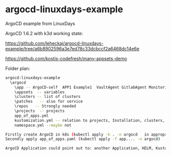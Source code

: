 # argocd-linuxdays-example
ArgoCD example from LinuxDays


ArgoCD  1.6.2 with k3d working state:

https://github.com/leheckaj/argocd-linuxdays-example/tree/a6b8902596a3e7ed78c33dcbccf2a6468dc14e6e

https://github.com/kostis-codefresh/many-appsets-demo

Folder plan:
```bash
argocd-linuxdays-example
  \argocd
    \app -- ArgoCD-self  APP1 Example1  VaultAgent GitlabAgent MonitoringAgent etc.
    \appsets  -- variables
    \clusters -- list of clusters
    \patches   -- also for service
    \repos   -- Strongly needed
    \projects  -- projects
    app_of_apps.yml
    kustomization.yml -- relation to projects, Installation, clusters, APPs, ... CREATES ARGOCD
    namespace.yml --maybe not

Firstly create ArgoCD in k8s (kubectl apply -k . -n argocd   in appropriate folder)
Secondly apply app_of_apps.yaml (kubectl apply -f app.... -n argocd)

ArgoCD Application could point out to: another Application, HELM, Kustomization
```
